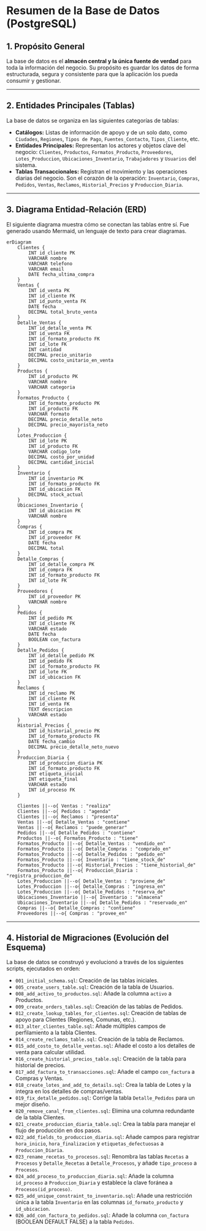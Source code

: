 # Resumen de la Base de Datos (PostgreSQL)

## 1. Propósito General

La base de datos es el **almacén central y la única fuente de verdad** para toda la información del negocio. Su propósito es guardar los datos de forma estructurada, segura y consistente para que la aplicación los pueda consumir y gestionar.

---

## 2. Entidades Principales (Tablas)

La base de datos se organiza en las siguientes categorías de tablas:

*   **Catálogos:** Listas de información de apoyo y de un solo dato, como `Ciudades`, `Regiones`, `Tipos de Pago`, `Fuentes_Contacto`, `Tipos_Cliente`, etc.
*   **Entidades Principales:** Representan los actores y objetos clave del negocio: `Clientes`, `Productos`, `Formatos_Producto`, `Proveedores`, `Lotes_Produccion`, `Ubicaciones_Inventario`, `Trabajadores` y `Usuarios` del sistema.
*   **Tablas Transaccionales:** Registran el movimiento y las operaciones diarias del negocio. Son el corazón de la operación: `Inventario`, `Compras`, `Pedidos`, `Ventas`, `Reclamos`, `Historial_Precios` y `Produccion_Diaria`.

---

## 3. Diagrama Entidad-Relación (ERD)

El siguiente diagrama muestra cómo se conectan las tablas entre sí. Fue generado usando Mermaid, un lenguaje de texto para crear diagramas.

```mermaid
erDiagram
    Clientes {
        INT id_cliente PK
        VARCHAR nombre
        VARCHAR telefono
        VARCHAR email
        DATE fecha_ultima_compra
    }
    Ventas {
        INT id_venta PK
        INT id_cliente FK
        INT id_punto_venta FK
        DATE fecha
        DECIMAL total_bruto_venta
    }
    Detalle_Ventas {
        INT id_detalle_venta PK
        INT id_venta FK
        INT id_formato_producto FK
        INT id_lote FK
        INT cantidad
        DECIMAL precio_unitario
        DECIMAL costo_unitario_en_venta
    }
    Productos {
        INT id_producto PK
        VARCHAR nombre
        VARCHAR categoria
    }
    Formatos_Producto {
        INT id_formato_producto PK
        INT id_producto FK
        VARCHAR formato
        DECIMAL precio_detalle_neto
        DECIMAL precio_mayorista_neto
    }
    Lotes_Produccion {
        INT id_lote PK
        INT id_producto FK
        VARCHAR codigo_lote
        DECIMAL costo_por_unidad
        DECIMAL cantidad_inicial
    }
    Inventario {
        INT id_inventario PK
        INT id_formato_producto FK
        INT id_ubicacion FK
        DECIMAL stock_actual
    }
    Ubicaciones_Inventario {
        INT id_ubicacion PK
        VARCHAR nombre
    }
    Compras {
        INT id_compra PK
        INT id_proveedor FK
        DATE fecha
        DECIMAL total
    }
    Detalle_Compras {
        INT id_detalle_compra PK
        INT id_compra FK
        INT id_formato_producto FK
        INT id_lote FK
    }
    Proveedores {
        INT id_proveedor PK
        VARCHAR nombre
    }
    Pedidos {
        INT id_pedido PK
        INT id_cliente FK
        VARCHAR estado
        DATE fecha
        BOOLEAN con_factura
    }
    Detalle_Pedidos {
        INT id_detalle_pedido PK
        INT id_pedido FK
        INT id_formato_producto FK
        INT id_lote FK
        INT id_ubicacion FK
    }
    Reclamos {
        INT id_reclamo PK
        INT id_cliente FK
        INT id_venta FK
        TEXT descripcion
        VARCHAR estado
    }
    Historial_Precios {
        INT id_historial_precio PK
        INT id_formato_producto FK
        DATE fecha_cambio
        DECIMAL precio_detalle_neto_nuevo
    }
    Produccion_Diaria {
        INT id_produccion_diaria PK
        INT id_formato_producto FK
        INT etiqueta_inicial
        INT etiqueta_final
        VARCHAR estado
        INT id_proceso FK
    }

    Clientes ||--o{ Ventas : "realiza"
    Clientes ||--o{ Pedidos : "agenda"
    Clientes ||--o{ Reclamos : "presenta"
    Ventas ||--o{ Detalle_Ventas : "contiene"
    Ventas ||--o{ Reclamos : "puede_generar"
    Pedidos ||--o{ Detalle_Pedidos : "contiene"
    Productos ||--o{ Formatos_Producto : "tiene"
    Formatos_Producto ||--o{ Detalle_Ventas : "vendido_en"
    Formatos_Producto ||--o{ Detalle_Compras : "comprado_en"
    Formatos_Producto ||--o{ Detalle_Pedidos : "pedido_en"
    Formatos_Producto ||--o{ Inventario : "tiene_stock_de"
    Formatos_Producto ||--o{ Historial_Precios : "tiene_historial_de"
    Formatos_Producto ||--o{ Produccion_Diaria : "registra_produccion_de"
    Lotes_Produccion ||--o{ Detalle_Ventas : "proviene_de"
    Lotes_Produccion ||--o{ Detalle_Compras : "ingresa_en"
    Lotes_Produccion ||--o{ Detalle_Pedidos : "reserva_de"
    Ubicaciones_Inventario ||--o{ Inventario : "almacena"
    Ubicaciones_Inventario ||--o{ Detalle_Pedidos : "reservado_en"
    Compras ||--o{ Detalle_Compras : "contiene"
    Proveedores ||--o{ Compras : "provee_en"
```

---

## 4. Historial de Migraciones (Evolución del Esquema)

La base de datos se construyó y evolucionó a través de los siguientes scripts, ejecutados en orden:

- `001_initial_schema.sql`: Creación de las tablas iniciales.
- `005_create_users_table.sql`: Creación de la tabla de Usuarios.
- `008_add_activo_to_productos.sql`: Añade la columna `activo` a Productos.
- `009_create_orders_tables.sql`: Creación de las tablas de Pedidos.
- `012_create_lookup_tables_for_clientes.sql`: Creación de tablas de apoyo para Clientes (Regiones, Comunas, etc.).
- `013_alter_clientes_table.sql`: Añade múltiples campos de perfilamiento a la tabla Clientes.
- `014_create_reclamos_table.sql`: Creación de la tabla de Reclamos.
- `015_add_costo_to_detalle_ventas.sql`: Añade el costo a los detalles de venta para calcular utilidad.
- `016_create_historial_precios_table.sql`: Creación de la tabla para historial de precios.
- `017_add_factura_to_transacciones.sql`: Añade el campo `con_factura` a Compras y Ventas.
- `018_create_lotes_and_add_to_details.sql`: Crea la tabla de Lotes y la integra en los detalles de compras/ventas.
- `019_fix_detalle_pedidos.sql`: Corrige la tabla `Detalle_Pedidos` para un mejor diseño.
- `020_remove_canal_from_clientes.sql`: Elimina una columna redundante de la tabla Clientes.
- `021_create_produccion_diaria_table.sql`: Crea la tabla para manejar el flujo de producción en dos pasos.
- `022_add_fields_to_produccion_diaria.sql`: Añade campos para registrar `hora_inicio`, `hora_finalizacion` y `etiquetas_defectuosas` a `Produccion_Diaria`.
- `023_rename_recetas_to_procesos.sql`: Renombra las tablas `Recetas` a `Procesos` y `Detalle_Recetas` a `Detalle_Procesos`, y añade `tipo_proceso` a `Procesos`.
- `024_add_proceso_to_produccion_diaria.sql`: Añade la columna `id_proceso` a `Produccion_Diaria` y establece la clave foránea a `Procesos(id_proceso)`.
- `025_add_unique_constraint_to_inventario.sql`: Añade una restricción única a la tabla `Inventario` en las columnas `id_formato_producto` y `id_ubicacion`.
- `026_add_con_factura_to_pedidos.sql`: Añade la columna `con_factura` (BOOLEAN DEFAULT FALSE) a la tabla `Pedidos`.
